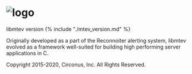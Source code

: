 # ![logo](/assets/mtev-logo.png)

libmtev version {% include "./mtev_version.md" %}

Originally developed as a part of the Reconnoiter alerting system, libmtev
evolved as a framework well-suited for building high performing server
applications in C.

Copyright 2015-2020, Circonus, Inc.
All Rights Reserved.
